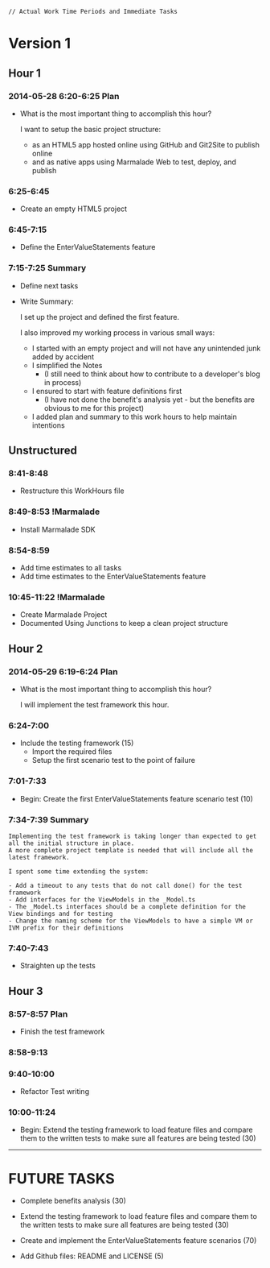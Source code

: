 ~~~
// Actual Work Time Periods and Immediate Tasks
~~~

# Version 1

## Hour 1

### 2014-05-28 6:20-6:25 Plan

- What is the most important thing to accomplish this hour?

	I want to setup the basic project structure:

	- as an HTML5 app hosted online using GitHub and Git2Site to publish online 
	- and as native apps using Marmalade Web to test, deploy, and publish

### 6:25-6:45 

- Create an empty HTML5 project

### 6:45-7:15

- Define the EnterValueStatements feature

### 7:15-7:25 Summary

- Define next tasks
- Write Summary:

	I set up the project and defined the first feature. 

	I also improved my working process in various small ways:

	- I started with an empty project and will not have any unintended junk added by accident
	- I simplified the Notes 
		- (I still need to think about how to contribute to a developer's blog in process)
	- I ensured to start with feature definitions first 
		- (I have not done the benefit's analysis yet - but the benefits are obvious to me for this project)
	- I added plan and summary to this work hours to help maintain intentions

## Unstructured

### 8:41-8:48

- Restructure this WorkHours file

### 8:49-8:53 !Marmalade

- Install Marmalade SDK

### 8:54-8:59

- Add time estimates to all tasks
- Add time estimates to the EnterValueStatements feature

### 10:45-11:22 !Marmalade

- Create Marmalade Project
- Documented Using Junctions to keep a clean project structure


## Hour 2

### 2014-05-29 6:19-6:24 Plan

- What is the most important thing to accomplish this hour?

	I will implement the test framework this hour.

### 6:24-7:00

- Include the testing framework (15)
	- Import the required files
	- Setup the first scenario test to the point of failure

### 7:01-7:33

- Begin: Create the first EnterValueStatements feature scenario test (10)

### 7:34-7:39 Summary

	Implementing the test framework is taking longer than expected to get all the initial structure in place. 
	A more complete project template is needed that will include all the latest framework.

	I spent some time extending the system:

	- Add a timeout to any tests that do not call done() for the test framework
	- Add interfaces for the ViewModels in the _Model.ts
	- The _Model.ts interfaces should be a complete definition for the View bindings and for testing
	- Change the naming scheme for the ViewModels to have a simple VM or IVM prefix for their definitions

### 7:40-7:43

- Straighten up the tests

## Hour 3

### 8:57-8:57 Plan

- Finish the test framework

### 8:58-9:13
### 9:40-10:00

- Refactor Test writing

### 10:00-11:24

- Begin: Extend the testing framework to load feature files and compare them to the written tests to make sure all features are being tested (30)



---
# FUTURE TASKS

- Complete benefits analysis (30)



- Extend the testing framework to load feature files and compare them to the written tests to make sure all features are being tested (30)
- Create and implement the EnterValueStatements feature scenarios (70)

- Add Github files: README and LICENSE (5)